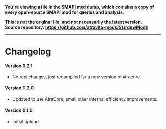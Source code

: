 **You're viewing a file in the SMAPI mod dump, which contains a copy of every open-source SMAPI mod
for queries and analysis.**

**This is _not_ the original file, and not necessarily the latest version.**  
**Source repository: https://github.com/atravita-mods/StardewMods**

----

Changelog
================

#### Version 0.2.1
* No real changes, just recompiled for a new version of atracore.

#### Version 0.2.0
* Updated to use AtraCore, small other internal efficiency improvements.

#### Version 0.1.0
* Initial upload